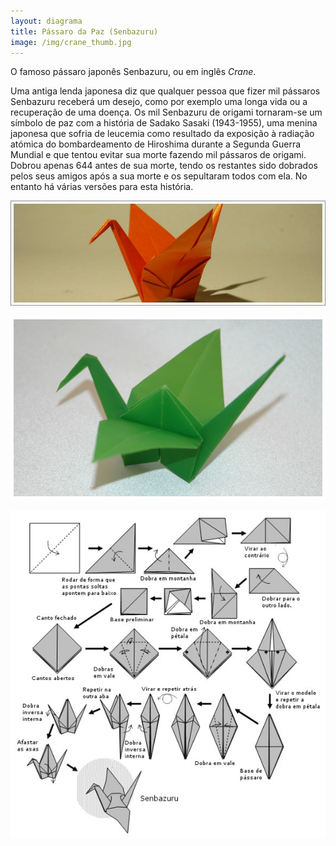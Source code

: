 ```yaml
---
layout: diagrama
title: Pássaro da Paz (Senbazuru)
image: /img/crane_thumb.jpg
---
```


O famoso pássaro japonês Senbazuru, ou em inglês *Crane*.

Uma antiga lenda japonesa diz que qualquer pessoa que fizer mil pássaros Senbazuru receberá um desejo, como por exemplo uma longa vida ou a recuperação de uma doença. Os mil Senbazuru de origami tornaram-se um símbolo de paz com a história de Sadako Sasaki (1943-1955), uma menina japonesa que sofria de leucemia como resultado da exposição à radiação atómica do bombardeamento de Hiroshima durante a Segunda Guerra Mundial e que tentou evitar sua morte fazendo mil pássaros de origami. Dobrou apenas 644 antes de sua morte, tendo os restantes sido dobrados pelos seus amigos após a sua morte e os sepultaram todos com ela. No entanto há várias versões para esta história.

![Crane](/img/crane.jpg)

![Crane](/img/crane2.jpg)

![Diagrama Senbazuru](/img/crane_dia.jpg)
